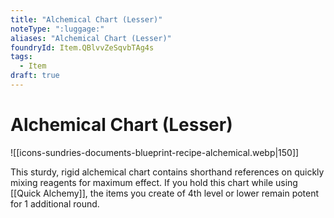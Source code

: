 ```yaml
---
title: "Alchemical Chart (Lesser)"
noteType: ":luggage:"
aliases: "Alchemical Chart (Lesser)"
foundryId: Item.QBlvvZeSqvbTAg4s
tags:
  - Item
draft: true
---
```


# Alchemical Chart (Lesser)
![[icons-sundries-documents-blueprint-recipe-alchemical.webp|150]]

This sturdy, rigid alchemical chart contains shorthand references on quickly mixing reagents for maximum effect. If you hold this chart while using [[Quick Alchemy]], the items you create of 4th level or lower remain potent for 1 additional round.
